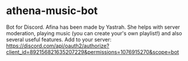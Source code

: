 # athena-music-bot
Bot for Discord.
Afina has been made by Yastrah. She helps with server moderation, playing music (you can create your's own playlist!) and also several useful features.
Add to your server: https://discord.com/api/oauth2/authorize?client_id=892156821635207229&permissions=1076915270&scope=bot
